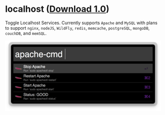 localhost ([Download 1.0](https://raw.github.com/willfarrell/alfred-localhost-workflow/master/localhost.alfredworkflow))
==============================

Toggle Localhost Services. Currently supports `Apache` and `MySQL` with plans to support `nginx`, `nodeJS`, `WildFly`, `redis`, `memcache`, `postgreSQL`, `mongoDB`, `couchDB`, and `memSQL`.

![alt text][apache]



[apache]: ./screenshots/apache.png "Sample search"
[mysql]: ./screenshots/nginx.png "Sample search"

[mysql]: ./screenshots/redis.png "Sample search"
[mysql]: ./screenshots/memcache.png "Sample search"

[mysql]: ./screenshots/mysql.png "Sample search"
[mysql]: ./screenshots/postgresql.png "Sample search"
[mysql]: ./screenshots/couchdb.png "Sample search"
[mysql]: ./screenshots/mongodb.png "Sample search"
[mysql]: ./screenshots/memsql.png "Sample search"